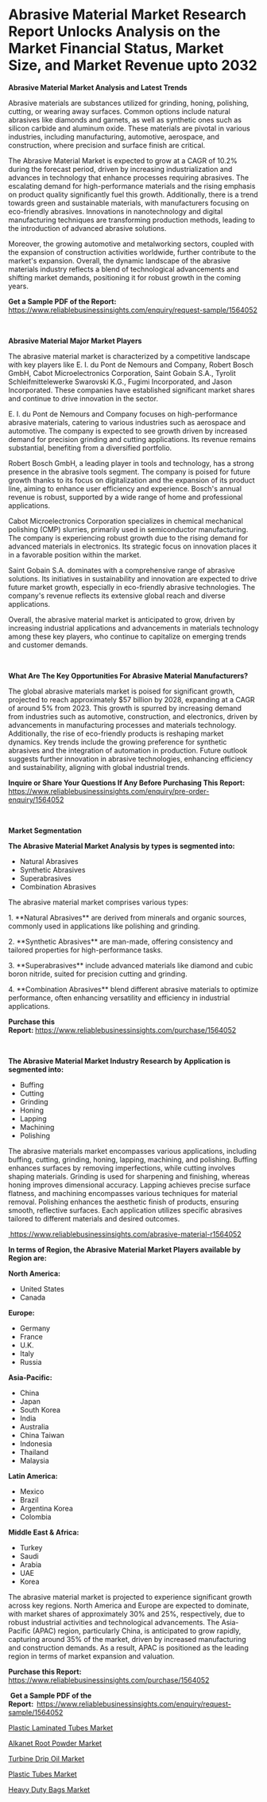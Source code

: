 <p><h1>Abrasive Material Market Research Report Unlocks Analysis on the Market Financial Status, Market Size, and Market Revenue upto 2032</h1></p><p><strong>Abrasive Material Market Analysis and Latest Trends</strong></p>
<p><p>Abrasive materials are substances utilized for grinding, honing, polishing, cutting, or wearing away surfaces. Common options include natural abrasives like diamonds and garnets, as well as synthetic ones such as silicon carbide and aluminum oxide. These materials are pivotal in various industries, including manufacturing, automotive, aerospace, and construction, where precision and surface finish are critical.</p><p>The Abrasive Material Market is expected to grow at a CAGR of 10.2% during the forecast period, driven by increasing industrialization and advances in technology that enhance processes requiring abrasives. The escalating demand for high-performance materials and the rising emphasis on product quality significantly fuel this growth. Additionally, there is a trend towards green and sustainable materials, with manufacturers focusing on eco-friendly abrasives. Innovations in nanotechnology and digital manufacturing techniques are transforming production methods, leading to the introduction of advanced abrasive solutions.</p><p>Moreover, the growing automotive and metalworking sectors, coupled with the expansion of construction activities worldwide, further contribute to the market's expansion. Overall, the dynamic landscape of the abrasive materials industry reflects a blend of technological advancements and shifting market demands, positioning it for robust growth in the coming years.</p></p>
<p><strong>Get a Sample PDF of the Report:&nbsp;</strong> <a href="https://www.reliablebusinessinsights.com/enquiry/request-sample/1564052?utm_campaign=1091&utm_medium=2&utm_source=Github&utm_content=ia&utm_term=31032025&utm_id=abrasive-material">https://www.reliablebusinessinsights.com/enquiry/request-sample/1564052</a></p>
<p>&nbsp;</p>
<p><strong>Abrasive Material Major Market Players</strong></p>
<p><p>The abrasive material market is characterized by a competitive landscape with key players like E. I. du Pont de Nemours and Company, Robert Bosch GmbH, Cabot Microelectronics Corporation, Saint Gobain S.A., Tyrolit Schleifmittelewerke Swarovski K.G., Fugimi Incorporated, and Jason Incorporated. These companies have established significant market shares and continue to drive innovation in the sector.</p><p>E. I. du Pont de Nemours and Company focuses on high-performance abrasive materials, catering to various industries such as aerospace and automotive. The company is expected to see growth driven by increased demand for precision grinding and cutting applications. Its revenue remains substantial, benefiting from a diversified portfolio.</p><p>Robert Bosch GmbH, a leading player in tools and technology, has a strong presence in the abrasive tools segment. The company is poised for future growth thanks to its focus on digitalization and the expansion of its product line, aiming to enhance user efficiency and experience. Bosch's annual revenue is robust, supported by a wide range of home and professional applications.</p><p>Cabot Microelectronics Corporation specializes in chemical mechanical polishing (CMP) slurries, primarily used in semiconductor manufacturing. The company is experiencing robust growth due to the rising demand for advanced materials in electronics. Its strategic focus on innovation places it in a favorable position within the market.</p><p>Saint Gobain S.A. dominates with a comprehensive range of abrasive solutions. Its initiatives in sustainability and innovation are expected to drive future market growth, especially in eco-friendly abrasive technologies. The company's revenue reflects its extensive global reach and diverse applications.</p><p>Overall, the abrasive material market is anticipated to grow, driven by increasing industrial applications and advancements in materials technology among these key players, who continue to capitalize on emerging trends and customer demands.</p></p>
<p>&nbsp;</p>
<p><strong>What Are The Key Opportunities For Abrasive Material Manufacturers?</strong></p>
<p><p>The global abrasive materials market is poised for significant growth, projected to reach approximately $57 billion by 2028, expanding at a CAGR of around 5% from 2023. This growth is spurred by increasing demand from industries such as automotive, construction, and electronics, driven by advancements in manufacturing processes and materials technology. Additionally, the rise of eco-friendly products is reshaping market dynamics. Key trends include the growing preference for synthetic abrasives and the integration of automation in production. Future outlook suggests further innovation in abrasive technologies, enhancing efficiency and sustainability, aligning with global industrial trends.</p></p>
<p><strong>Inquire or Share Your Questions If Any Before Purchasing This Report:</strong> <a href="https://www.reliablebusinessinsights.com/enquiry/pre-order-enquiry/1564052?utm_campaign=1091&utm_medium=2&utm_source=Github&utm_content=ia&utm_term=31032025&utm_id=abrasive-material">https://www.reliablebusinessinsights.com/enquiry/pre-order-enquiry/1564052</a></p>
<p>&nbsp;</p>
<p><strong>Market Segmentation</strong></p>
<p><strong>The Abrasive Material Market Analysis by types is segmented into:</strong></p>
<p><ul><li>Natural Abrasives</li><li>Synthetic Abrasives</li><li>Superabrasives</li><li>Combination Abrasives</li></ul></p>
<p><p>The abrasive material market comprises various types: </p><p>1. **Natural Abrasives** are derived from minerals and organic sources, commonly used in applications like polishing and grinding. </p><p>2. **Synthetic Abrasives** are man-made, offering consistency and tailored properties for high-performance tasks. </p><p>3. **Superabrasives** include advanced materials like diamond and cubic boron nitride, suited for precision cutting and grinding. </p><p>4. **Combination Abrasives** blend different abrasive materials to optimize performance, often enhancing versatility and efficiency in industrial applications.</p></p>
<p><strong>Purchase this Report:&nbsp;</strong><a href="https://www.reliablebusinessinsights.com/purchase/1564052?utm_campaign=1091&utm_medium=2&utm_source=Github&utm_content=ia&utm_term=31032025&utm_id=abrasive-material">https://www.reliablebusinessinsights.com/purchase/1564052</a></p>
<p>&nbsp;</p>
<p><strong>The Abrasive Material Market Industry Research by Application is segmented into:</strong></p>
<p><ul><li>Buffing</li><li>Cutting</li><li>Grinding</li><li>Honing</li><li>Lapping</li><li>Machining</li><li>Polishing</li></ul></p>
<p><p>The abrasive materials market encompasses various applications, including buffing, cutting, grinding, honing, lapping, machining, and polishing. Buffing enhances surfaces by removing imperfections, while cutting involves shaping materials. Grinding is used for sharpening and finishing, whereas honing improves dimensional accuracy. Lapping achieves precise surface flatness, and machining encompasses various techniques for material removal. Polishing enhances the aesthetic finish of products, ensuring smooth, reflective surfaces. Each application utilizes specific abrasives tailored to different materials and desired outcomes.</p></p>
<p><a href="https://www.reliablebusinessinsights.com/abrasive-material-r1564052?utm_campaign=1091&utm_medium=2&utm_source=Github&utm_content=ia&utm_term=31032025&utm_id=abrasive-material">&nbsp;https://www.reliablebusinessinsights.com/abrasive-material-r1564052</a></p>
<p><strong>In terms of Region, the Abrasive Material Market Players available by Region are:</strong></p>
<p>
    <p> <strong> North America: </strong>
        <ul>
            <li>United States</li>
            <li>Canada</li>
        </ul>
        </p> 
    <p> <strong> Europe: </strong>
        <ul>
            <li>Germany</li>
            <li>France</li>
            <li>U.K.</li>
            <li>Italy</li>
            <li>Russia</li>
        </ul>
        </p> 
    <p> <strong> Asia-Pacific: </strong>
        <ul>
            <li>China</li>
            <li>Japan</li>
            <li>South Korea</li>
            <li>India</li>
            <li>Australia</li>
            <li>China Taiwan</li>
            <li>Indonesia</li>
            <li>Thailand</li>
            <li>Malaysia</li>
        </ul>
        </p> 
    <p> <strong> Latin America: </strong>
        <ul>
            <li>Mexico</li>
            <li>Brazil</li>
            <li>Argentina Korea</li>
            <li>Colombia</li>
        </ul>
        </p> 
    <p> <strong> Middle East & Africa: </strong>
        <ul>
            <li>Turkey</li>
            <li>Saudi</li>
            <li>Arabia</li>
            <li>UAE</li>
            <li>Korea</li>
        </ul>
    </p>
    </p>
<p><p>The abrasive material market is projected to experience significant growth across key regions. North America and Europe are expected to dominate, with market shares of approximately 30% and 25%, respectively, due to robust industrial activities and technological advancements. The Asia-Pacific (APAC) region, particularly China, is anticipated to grow rapidly, capturing around 35% of the market, driven by increased manufacturing and construction demands. As a result, APAC is positioned as the leading region in terms of market expansion and valuation.</p></p>
<p><strong>Purchase this Report: </strong><a href="https://www.reliablebusinessinsights.com/purchase/1564052?utm_campaign=1091&utm_medium=2&utm_source=Github&utm_content=ia&utm_term=31032025&utm_id=abrasive-material">https://www.reliablebusinessinsights.com/purchase/1564052</a></p>
<p>&nbsp;<strong>Get a Sample PDF of the Report:&nbsp;&nbsp;</strong><a href="https://www.reliablebusinessinsights.com/enquiry/request-sample/1564052?utm_campaign=1091&utm_medium=2&utm_source=Github&utm_content=ia&utm_term=31032025&utm_id=abrasive-material">https://www.reliablebusinessinsights.com/enquiry/request-sample/1564052</a></p>
<p><strong></strong></p>
<p><p><a href="https://github.com/altafvaraswj/Market-Research-Report-List-1/blob/main/plastic-laminated-tubes-market.md?utm_campaign=1091&utm_medium=2&utm_source=Github&utm_content=ia&utm_term=31032025&utm_id=abrasive-material">Plastic Laminated Tubes Market</a></p><p><a href="https://github.com/sgroitrieu7f/Market-Research-Report-List-1/blob/main/alkanet-root-powder-market.md?utm_campaign=1091&utm_medium=2&utm_source=Github&utm_content=ia&utm_term=31032025&utm_id=abrasive-material">Alkanet Root Powder Market</a></p><p><a href="https://github.com/hurstsaqibyl/Market-Research-Report-List-1/blob/main/turbine-drip-oil-market.md?utm_campaign=1091&utm_medium=2&utm_source=Github&utm_content=ia&utm_term=31032025&utm_id=abrasive-material">Turbine Drip Oil Market</a></p><p><a href="https://github.com/paullsiskec4/Market-Research-Report-List-1/blob/main/plastic-tubes-market.md?utm_campaign=1091&utm_medium=2&utm_source=Github&utm_content=ia&utm_term=31032025&utm_id=abrasive-material">Plastic Tubes Market</a></p><p><a href="https://github.com/roehrtizonov/Market-Research-Report-List-1/blob/main/heavy-duty-bags-market.md?utm_campaign=1091&utm_medium=2&utm_source=Github&utm_content=ia&utm_term=31032025&utm_id=abrasive-material">Heavy Duty Bags Market</a></p></p>